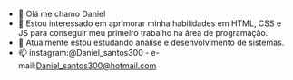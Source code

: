- 👋 Olá me chamo Daniel
- 👀 Estou interessado em aprimorar minha habilidades em HTML, CSS e JS para conseguir meu primeiro trabalho na área de programação.
- 🌱 Atualmente estou estudando análise e desenvolvimento de sistemas.
- 📫 instagram:@Daniel_santos300 - e-mail:Daniel_santos300@hotmail.com 

<!---
SR-Dionizio/SR-Dionizio is a ✨ special ✨ repository because its `README.md` (this file) appears on your GitHub profile.
You can click the Preview link to take a look at your changes.
--->
